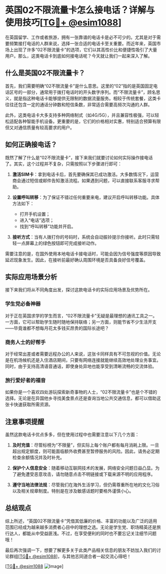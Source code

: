 # 英国02不限流量卡怎么接电话？详解与使用技巧[[TG💪+ @esim1088](https://t.me/s/esim1088)]

在英国留学、工作或者旅游，拥有一张靠谱的电话卡是必不可少的。尤其是对于需要频繁接打电话的人群来说，选择一张合适的电话卡至关重要。而近年来，英国市场上出现了许多“02不限流量卡”的选项，它们以其高性价比和便捷性吸引了大量用户。那么，这类电话卡到底如何接电话呢？今天就让我们一起来深入了解。

## 什么是英国02不限流量卡？

首先，我们需要明确“02不限流量卡”是什么意思。这里的“02”指的是英国固定电话区号的一部分，通常用于拨打电话时的开头数字序列。而“不限流量卡”，顾名思义，就是指这种电话卡能够提供无限制的数据流量服务。相较于传统套餐，这类卡往往还包含一定的通话分钟数和短信条数，非常适合需要高频次沟通的人群。

此外，这类电话卡大多支持多种网络制式（如4G/5G），并且兼容性极强，可以轻松适配各种智能手机设备。更重要的是，它们的价格相对实惠，特别适合预算有限但又对通信质量有较高要求的用户。

## 如何正确接电话？

既然了解了什么是“02不限流量卡”，接下来我们就要讨论如何实际操作接电话了。其实，这个过程并不复杂，只需按照以下步骤进行即可：

1. **激活SIM卡**：拿到电话卡后，首先要确保其已成功激活。大多数情况下，运营商会通过短信或邮件告知激活流程。如果遇到问题，可以直接联系客服寻求帮助。
   
2. **设置呼叫转移**：为了保证不错过任何重要来电，建议开启呼叫转移功能。具体方法如下：
   - 打开手机设置；
   - 进入“电话”选项；
   - 找到“呼叫转移”功能并开启。

3. **接听方式**：当有人拨打你的号码时，系统会自动振铃提示你接听。此时只需轻轻一点屏幕上的绿色按钮即可完成接听动作。

需要注意的是，在国外使用本地电话卡接电话时，可能会因为信号强度等原因导致延迟现象发生。因此，在接听前最好确认周围环境是否具备良好信号覆盖。

## 实际应用场景分析

接下来我们将从不同角度出发，探讨这款电话卡的实际应用场景及优势所在。

### 学生党必备神器

对于正在英国求学的学生而言，“02不限流量卡”无疑是最理想的通讯工具之一。一方面，它可以帮助学生随时随地保持联络；另一方面，则能节省不少生活开支——毕竟谁都不想每月花太多钱买昂贵的国际长途吧？

### 商务人士的好帮手

对于经常出差或者需要远程办公的人来说，这张卡同样具有不可忽视的价值。无论是在机场候机还是入住酒店期间，只要有网络连接就能继续高效地处理业务事宜。同时，由于支持高清语音通话，即使身处异地也能享受到清晰流畅的交流体验。

### 旅行爱好者的福音

如果你是一个喜欢四处游玩探索新奇事物的人士，“02不限流量卡”也是个不错的选择。无论是在异国他乡寻找美食景点还是查询当地公共交通信息，都可以借助这张卡快速获取所需资源。

## 注意事项提醒

虽然这款电话卡优点多多，但在使用过程中也需要注意以下几个方面：

1. **及时充值**：尽管标榜为“不限量”，但实际上每个账户都有每月消耗上限。一旦超出规定额度，则可能面临额外收费甚至暂停服务的风险。因此，请务必定期检查余额情况并及时补充。

2. **保护个人信息安全**：随着移动互联网技术的发展，网络安全问题日益凸显。为了避免遭受恶意攻击，请勿随意点击不明链接或下载来源不明的应用程序。

3. **遵守当地法律法规**：尽管我们在海外生活学习，但仍需尊重所在地的文化习俗以及相关规章制度。特别是在涉及敏感话题时要格外谨慎小心。

## 总结观点

综上所述，“英国02不限流量卡”凭借其低廉的价格、丰富的功能以及广泛的适用范围已经成为越来越多消费者心目中的理想之选。无论是学生党、职场精英还是旅行达人，都能从中受益匪浅。不过，在享受便利的同时也不要忘记关注细节问题哦！

最后再次强调一下，想要了解更多关于此类产品相关信息的朋友不妨加入我们的讨论群组[[TG💪+ @esim1088](https://t.me/s/esim1088)]，与其他志同道合者一起交流心得吧！

[[TG💪+ @esim1088](https://t.me/s/esim1088) ![Image](https://i.postimg.cc/4NQfJmqS/Snipaste-2025-05-13-00-14-12.png)]